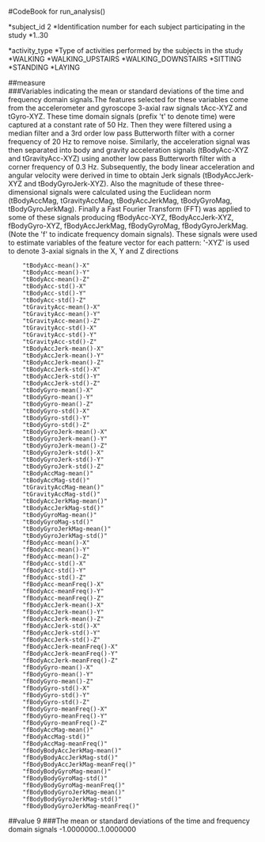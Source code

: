 #CodeBook for run_analysis()

*subject_id	2
	*Identification number for each subject participating in the study
		*1..30
		
*activity_type
	*Type of activities performed by the subjects in the study
		*WALKING
		*WALKING_UPSTAIRS
		*WALKING_DOWNSTAIRS
		*SITTING
		*STANDING
		*LAYING

##measure		
	###Variables indicating the mean or standard deviations of the time and frequency domain signals.The features selected for these variables come from the accelerometer and 
	gyroscope 3-axial raw signals tAcc-XYZ and tGyro-XYZ. These time domain signals (prefix 't' to denote time) were captured at a constant rate of 50 Hz. Then they were 
	filtered using a median filter and a 3rd order low pass Butterworth filter with a corner frequency of 20 Hz to remove noise. Similarly, the acceleration signal was then 
	separated into body and gravity acceleration signals (tBodyAcc-XYZ and tGravityAcc-XYZ) using another low pass Butterworth filter with a corner frequency of 0.3 Hz. 
	Subsequently, the body linear acceleration and angular velocity were derived in time to obtain Jerk signals (tBodyAccJerk-XYZ and tBodyGyroJerk-XYZ). Also the magnitude
 	of these three-dimensional signals were calculated using the Euclidean norm (tBodyAccMag, tGravityAccMag, tBodyAccJerkMag, tBodyGyroMag, tBodyGyroJerkMag). Finally a Fast 
	Fourier Transform (FFT) was applied to some of these signals producing fBodyAcc-XYZ, fBodyAccJerk-XYZ, fBodyGyro-XYZ, fBodyAccJerkMag, fBodyGyroMag, fBodyGyroJerkMag. 
	(Note the 'f' to indicate frequency domain signals). These signals were used to estimate variables of the feature vector for each pattern: '-XYZ' is used to denote 3-axial 
	signals in the X, Y and Z directions

		"tBodyAcc-mean()-X"              
 		"tBodyAcc-mean()-Y"              
 		"tBodyAcc-mean()-Z"              
 		"tBodyAcc-std()-X"               
 		"tBodyAcc-std()-Y"               
 		"tBodyAcc-std()-Z"               
 		"tGravityAcc-mean()-X"           
 		"tGravityAcc-mean()-Y"           
 		"tGravityAcc-mean()-Z"           
		"tGravityAcc-std()-X"            
		"tGravityAcc-std()-Y"            
		"tGravityAcc-std()-Z"            
		"tBodyAccJerk-mean()-X"          
		"tBodyAccJerk-mean()-Y"          
		"tBodyAccJerk-mean()-Z"          
		"tBodyAccJerk-std()-X"           
		"tBodyAccJerk-std()-Y"           
		"tBodyAccJerk-std()-Z"           
		"tBodyGyro-mean()-X"             
		"tBodyGyro-mean()-Y"             
		"tBodyGyro-mean()-Z"             
		"tBodyGyro-std()-X"              
		"tBodyGyro-std()-Y"              
		"tBodyGyro-std()-Z"              
		"tBodyGyroJerk-mean()-X"         
		"tBodyGyroJerk-mean()-Y"         
		"tBodyGyroJerk-mean()-Z"         
		"tBodyGyroJerk-std()-X"          
		"tBodyGyroJerk-std()-Y"          
		"tBodyGyroJerk-std()-Z"          
		"tBodyAccMag-mean()"             
		"tBodyAccMag-std()"              
		"tGravityAccMag-mean()"          
		"tGravityAccMag-std()"           
		"tBodyAccJerkMag-mean()"         
		"tBodyAccJerkMag-std()"          
		"tBodyGyroMag-mean()"            
		"tBodyGyroMag-std()"             
		"tBodyGyroJerkMag-mean()"        
		"tBodyGyroJerkMag-std()"         
		"fBodyAcc-mean()-X"              
		"fBodyAcc-mean()-Y"              
		"fBodyAcc-mean()-Z"              
		"fBodyAcc-std()-X"               
		"fBodyAcc-std()-Y"               
		"fBodyAcc-std()-Z"               
		"fBodyAcc-meanFreq()-X"          
		"fBodyAcc-meanFreq()-Y"          
		"fBodyAcc-meanFreq()-Z"          
		"fBodyAccJerk-mean()-X"          
		"fBodyAccJerk-mean()-Y"          
		"fBodyAccJerk-mean()-Z"          
		"fBodyAccJerk-std()-X"           
		"fBodyAccJerk-std()-Y"           
		"fBodyAccJerk-std()-Z"           
		"fBodyAccJerk-meanFreq()-X"      
		"fBodyAccJerk-meanFreq()-Y"      
		"fBodyAccJerk-meanFreq()-Z"      
		"fBodyGyro-mean()-X"             
		"fBodyGyro-mean()-Y"             
		"fBodyGyro-mean()-Z"             
		"fBodyGyro-std()-X"              
		"fBodyGyro-std()-Y"              
		"fBodyGyro-std()-Z"              
		"fBodyGyro-meanFreq()-X"         
		"fBodyGyro-meanFreq()-Y"         
		"fBodyGyro-meanFreq()-Z"         
		"fBodyAccMag-mean()"             
		"fBodyAccMag-std()"              
		"fBodyAccMag-meanFreq()"         
		"fBodyBodyAccJerkMag-mean()"     
		"fBodyBodyAccJerkMag-std()"      
		"fBodyBodyAccJerkMag-meanFreq()" 
		"fBodyBodyGyroMag-mean()"        
		"fBodyBodyGyroMag-std()"         
		"fBodyBodyGyroMag-meanFreq()"    
		"fBodyBodyGyroJerkMag-mean()"    
		"fBodyBodyGyroJerkMag-std()"     
		"fBodyBodyGyroJerkMag-meanFreq()"

##value		9
	###The mean or standard deviations of the time and frequency domain signals
		-1.0000000..1.0000000
